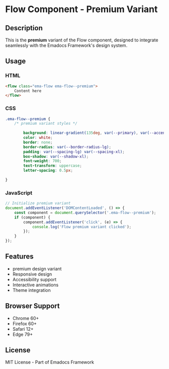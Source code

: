 # Flow Component - Premium Variant

## Description
This is the **premium** variant of the Flow component, designed to integrate seamlessly with the Emadocs Framework's design system.

## Usage

### HTML
```html
<flow class="ema-flow ema-flow--premium">
    Content here
</flow>
```

### CSS
```css
.ema-flow--premium {
    /* premium variant styles */
    
        background: linear-gradient(135deg, var(--primary), var(--accent));
        color: white;
        border: none;
        border-radius: var(--border-radius-lg);
        padding: var(--spacing-lg) var(--spacing-xl);
        box-shadow: var(--shadow-xl);
        font-weight: 700;
        text-transform: uppercase;
        letter-spacing: 0.5px;
    
}
```

### JavaScript
```javascript
// Initialize premium variant
document.addEventListener('DOMContentLoaded', () => {
    const component = document.querySelector('.ema-flow--premium');
    if (component) {
        component.addEventListener('click', (e) => {
            console.log('Flow premium variant clicked');
        });
    }
});
```

## Features
- premium design variant
- Responsive design
- Accessibility support
- Interactive animations
- Theme integration

## Browser Support
- Chrome 60+
- Firefox 60+
- Safari 12+
- Edge 79+

## License
MIT License - Part of Emadocs Framework
